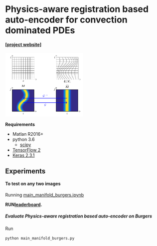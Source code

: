 # Physics-aware registration based auto-encoder for convection dominated PDEs
#### [[project website]](http://www.rmojgani.com)
<img src="data/schematic.png" width="250">

**Requirements**
- Matlan R2016+
- python 3.6
	- [scipy](https://www.scipy.org/install.html#pip-install)
- [TensorFlow 2](https://www.tensorflow.org/install)
- [Keras 2.3.1](https://pypi.org/project/Keras/)

## Experiments
#### To test on any two images
Running [main_manifold_burgers.ipynb](./main_manifold_burgers.ipynb) 

**RUN[leaderboard](http://www.blindforNIPS.com).**
##### Evaluate Physics-aware registration based auto-encoder on Burgers

Run
```
python main_manifold_burgers.py
```
